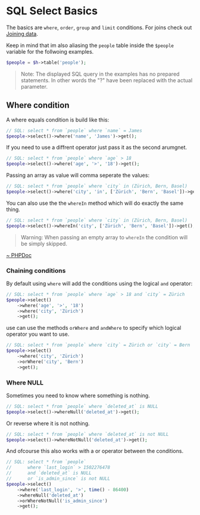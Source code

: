 # SQL Select Basics

The basics are `where`, `order`, `group` and `limit` conditions. For joins check out [Joining data](docs://sql-query-builder/select/joining-data).

Keep in mind that im also aliasing the `people` table inside the `$people` variable for the follwoing examples.

```php
$people = $h->table('people');
```

> Note: The displayed SQL query in the examples has no prepared statements. In other words the "?" have been replaced with the actual parameter.


## Where condition

A where equals condition is build like this:

```php
// SQL: select * from `people` where `name` = James
$people->select()->where('name', 'James')->get(); 
```

If you need to use a diffrent operator just pass it as the second arumgnet.

```php
// SQL: select * from `people` where `age` > 18
$people->select()->where('age', '>', '18')->get(); 
```

Passing an array as value will comma seperate the values:

```php
// SQL: select * from `people` where `city` in (Zürich, Bern, Basel)
$people->select()->where('city', 'in', ['Zürich', 'Bern', 'Basel'])->get(); 
```

You can also use the the `whereIn` method which will do exactly the same thing.

```php
// SQL: select * from `people` where `city` in (Zürich, Bern, Basel)
$people->select()->whereIn('city', ['Zürich', 'Bern', 'Basel'])->get(); 
```

> Warning: When passing an empty array to `whereIn` the condition will be simply skipped.

[~ PHPDoc](/src/Query/Sql/SelectBase.php#where) 

### Chaining conditions

By default using `where` will add the conditions using the logical `and` operator:

```php
// SQL: select * from `people` where `age` > 18 and `city` = Zürich
$people->select()
    ->where('age', '>', '18')
    ->where('city', 'Zürich')
    ->get(); 
```

use can use the methods `orWhere` and `andWhere` to specify which logical operator you want to use.

```php
// SQL: select * from `people` where `city` = Zürich or `city` = Bern
$people->select()
    ->where('city', 'Zürich')
    ->orWhere('city', 'Bern')
    ->get(); 
```

### Where NULL

Sometimes you need to know where something is nothing. 

```php
// SQL: select * from `people` where `deleted_at` is NULL
$people->select()->whereNull('deleted_at')->get();
```

Or reverse where it is not nothing.

```php
// SQL: select * from `people` where `deleted_at` is not NULL
$people->select()->whereNotNull('deleted_at')->get();
```

And ofcourse this also works with a or operator between the conditions.

```php
// SQL: select * from `people` 
//      where `last_login` > 1502276478 
//      and `deleted_at` is NULL 
//      or `is_admin_since` is not NULL
$people->select()
	->where('last_login', '>', time() - 86400)
	->whereNull('deleted_at')
	->orWhereNotNull('is_admin_since')
	->get();
```
